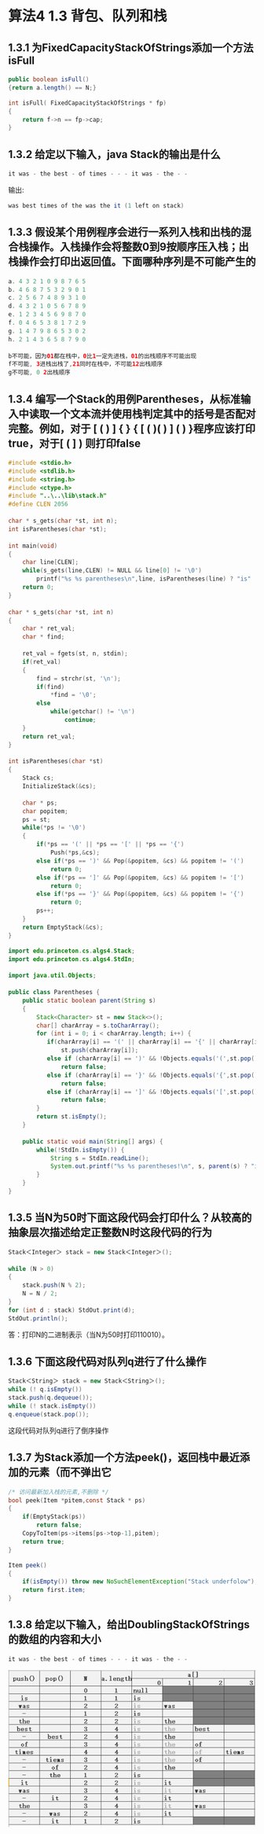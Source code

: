 # 算法4 1.3 背包、队列和栈

## 1.3.1 为FixedCapacityStackOfStrings添加一个方法isFull

```java
public boolean isFull()
{return a.length() == N;}
```

```c
int isFull( FixedCapacityStackOfStrings * fp)
{
    return f->n == fp->cap;
}
```

## 1.3.2 给定以下输入，java Stack的输出是什么

```java
it was - the best - of times - - - it was - the - -
```

输出:

```java
was best times of the was the it (1 left on stack)
```

## 1.3.3 假设某个用例程序会进行一系列入栈和出栈的混合栈操作。入栈操作会将整数0到9按顺序压入栈；出栈操作会打印出返回值。下面哪种序列是不可能产生的

```java
a. 4 3 2 1 0 9 8 7 6 5
b. 4 6 8 7 5 3 2 9 0 1
c. 2 5 6 7 4 8 9 3 1 0
d. 4 3 2 1 0 5 6 7 8 9
e. 1 2 3 4 5 6 9 8 7 0
f. 0 4 6 5 3 8 1 7 2 9
g. 1 4 7 9 8 6 5 3 0 2
h. 2 1 4 3 6 5 8 7 9 0

b不可能，因为01都在栈中，0比1一定先进栈，01的出栈顺序不可能出现
f不可能, 3进栈出栈了,21同时在栈中，不可能12出栈顺序
g不可能, 0 2出栈顺序
```

## 1.3.4 编写一个Stack的用例Parentheses，从标准输入中读取一个文本流并使用栈判定其中的括号是否配对完整。例如，对于 [ ( ) ] { } { [ ( )( ) ] ( ) }程序应该打印true，对于[ ( ] ) 则打印false

```c
#include <stdio.h>
#include <stdlib.h>
#include <string.h>
#include <ctype.h>
#include "..\..\lib\stack.h"
#define CLEN 2056

char * s_gets(char *st, int n);
int isParentheses(char *st);

int main(void)
{
    char line[CLEN];
    while(s_gets(line,CLEN) != NULL && line[0] != '\0')
        printf("%s %s parentheses\n",line, isParentheses(line) ? "is" : "not");
    return 0;
}

char * s_gets(char *st, int n)
{
    char * ret_val;
    char * find;

    ret_val = fgets(st, n, stdin);
    if(ret_val)
    {
        find = strchr(st, '\n');
        if(find)
            *find = '\0';
        else
            while(getchar() != '\n')
                continue;
    }
    return ret_val;
}

int isParentheses(char *st)
{
    Stack cs;
    InitializeStack(&cs);

    char * ps;
    char popitem;
    ps = st;
    while(*ps != '\0')
    {
        if(*ps == '(' || *ps == '[' || *ps == '{')
            Push(*ps,&cs);
        else if(*ps == ')' && Pop(&popitem, &cs) && popitem != '(')
            return 0;
        else if(*ps == ']' && Pop(&popitem, &cs) && popitem != '[')
            return 0;
        else if(*ps == '}' && Pop(&popitem, &cs) && popitem != '{')
            return 0;
        ps++;
    }
    return EmptyStack(&cs);
}
```

```java
import edu.princeton.cs.algs4.Stack;
import edu.princeton.cs.algs4.StdIn;

import java.util.Objects;

public class Parentheses {
    public static boolean parent(String s)
    {
        Stack<Character> st = new Stack<>();
        char[] charArray = s.toCharArray();
        for (int i = 0; i < charArray.length; i++) {
           if(charArray[i] == '(' || charArray[i] == '{' || charArray[i] == '[' )
               st.push(charArray[i]);
           else if (charArray[i] == ')' && !Objects.equals('(',st.pop()))
               return false;
           else if (charArray[i] == '}' && !Objects.equals('{',st.pop()))
               return false;
           else if (charArray[i] == ']' && !Objects.equals('[',st.pop()))
               return false;
        }
        return st.isEmpty();
    }

    public static void main(String[] args) {
        while(!StdIn.isEmpty()) {
            String s = StdIn.readLine();
            System.out.printf("%s %s parentheses!\n", s, parent(s) ? "is" : "not");
        }
    }
}
```

## 1.3.5 当N为50时下面这段代码会打印什么？从较高的抽象层次描述给定正整数N时这段代码的行为

```java
Stack＜Integer＞ stack = new Stack＜Integer＞();

while (N > 0)
{
    stack.push(N % 2);
    N = N / 2;
}
for (int d : stack) StdOut.print(d);
StdOut.println();
```

答：打印N的二进制表示（当N为50时打印110010）。

## 1.3.6 下面这段代码对队列q进行了什么操作

```java
Stack＜String＞ stack = new Stack＜String＞();
while (! q.isEmpty())
stack.push(q.dequeue());
while (! stack.isEmpty())
q.enqueue(stack.pop());
```

这段代码对队列q进行了倒序操作

## 1.3.7 为Stack添加一个方法peek()，返回栈中最近添加的元素（而不弹出它

```c
/* 访问最新加入栈的元素,不删除 */
bool peek(Item *pitem,const Stack * ps)
{
    if(EmptyStack(ps))
        return false;
    CopyToItem(ps->items[ps->top-1],pitem);
    return true;
}
```

```java
Item peek()
{
    if(isEmpty()) throw new NoSuchElementException("Stack underfolow");
    return first.item;
}
```

## 1.3.8 给定以下输入，给出DoublingStackOfStrings的数组的内容和大小

```java
it was - the best - of times - - - it was - the - -
```

![push()和pop()操作中数组大小调整的轨迹见表](test1_3_8.png "push()和pop()操作中数组大小调整的轨迹见表")
